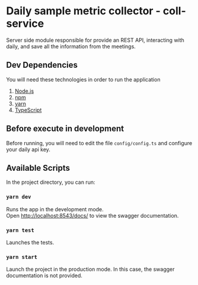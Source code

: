 # Daily sample metric collector - coll-service

Server side module responsible for provide an REST API, interacting with daily, and save all the information from the meetings. 

## Dev Dependencies
You will need these technologies in order to run the application
1. [Node.js](https://nodejs.org/en/download/)
2. [npm](http://npmjs.com)
3. [yarn](https://www.npmjs.com/package/yarn)   
4. [TypeScript](https://www.typescriptlang.org)

## Before execute in development
Before running, you will need to edit the file ```config/config.ts``` and configure your daily api key.

## Available Scripts

In the project directory, you can run:

### `yarn dev`

Runs the app in the development mode.\
Open [http://localhost:8543/docs/](http://localhost:8543/docs/) to view the swagger documentation.

### `yarn test`

Launches the tests.

### `yarn start`

Launch the project in the production mode. In this case, the swagger documentation is not provided.